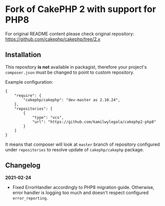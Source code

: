 # Fork of CakePHP 2 with support for PHP8

For original README content please check original repository: https://github.com/cakephp/cakephp/tree/2.x

## Installation

This repository **is not** available in packagist, therefore your project's `composer.json` must be changed to point to custom repository.

Example configuration:
```
{
	"require": {
		"cakephp/cakephp": "dev-master as 2.10.24",
	},
	"repositories": [
        {
            "type": "vcs",
            "url": "https://github.com/kamilwylegala/cakephp2-php8"
        }
    ]
}
```

It means that composer will look at `master` branch of repository configured under `repositories` to resolve update of `cakephp/cakephp` package.

## Changelog

**2021-02-24**

- Fixed ErrorHandler accordingly to PHP8 migration guide. Otherwise, error handler is logging too much and doesn't respect configured `error_reporting`.
